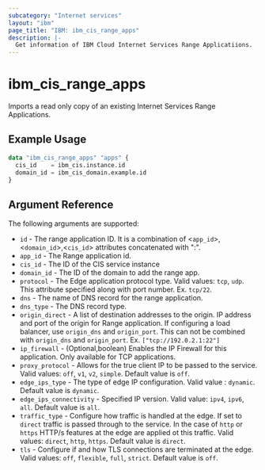 ```yaml
---
subcategory: "Internet services"
layout: "ibm"
page_title: "IBM: ibm_cis_range_apps"
description: |-
  Get information of IBM Cloud Internet Services Range Applicatiions.
---
```


# ibm_cis_range_apps

Imports a read only copy of an existing Internet Services Range Applications.

## Example Usage

```terraform
data "ibm_cis_range_apps" "apps" {
  cis_id    = ibm_cis.instance.id
  domain_id = ibm_cis_domain.example.id
}
```

## Argument Reference

The following arguments are supported:

- `id` - The range application ID. It is a combination of <`app_id`>,<`domain_id`>,<`cis_id`> attributes concatenated with ":".
- `app_id` - The Range application id.
- `cis_id` - The ID of the CIS service instance
- `domain_id` - The ID of the domain to add the range app.
- `protocol` - The Edge application protocol type. Valid values: `tcp`, `udp`. This attribute specified along with port number. Ex. `tcp/22`.
- `dns` - The name of DNS record for the range application.
- `dns_type` - The DNS record type.
- `origin_direct` - A list of destination addresses to the origin. IP address and port of the origin for Range application. If configuring a load balancer, use `origin_dns` and `origin_port`. This can not be combined with `origin_dns` and `origin_port`. Ex. `["tcp://192.0.2.1:22"]`
- `ip_firewall` - (Optional,boolean) Enables the IP Firewall for this application. Only available for TCP applications.
- `proxy_protocol` - Allows for the true client IP to be passed to the service. Valid values: `off`, `v1`, `v2`, `simple`. Default value is `off`.
- `edge_ips_type` - The type of edge IP configuration. Valid value : `dynamic`. Default value is `dynamic`.
- `edge_ips_connectivity` - Specified IP version. Valid value: `ipv4`, `ipv6`, `all`. Default value is `all`.
- `traffic_type` - Configure how traffic is handled at the edge. If set to `direct` traffic is passed through to the service. In the case of `http` or `https` HTTP/s features at the edge are applied ot this traffic. Valid values: `direct`, `http`, `https`. Default value is `direct`.
- `tls` - Configure if and how TLS connections are terminated at the edge. Valid values: `off`, `flexible`, `full`, `strict`. Default value is `off`.
